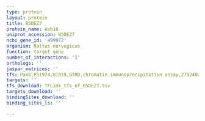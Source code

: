 ```yaml
---
type: protein
layout: protein
title: B5DEZ7
protein_name: Asb10
uniprot_accession: B5DEZ7
ncbi_gene_id: '499972'
organism: Rattus norvegicus
function: target gene
number_of_interactions: '1'
orthologs: ''
jaspar_matrices: ''
tfs: Pax8,P51974,81819,GTRD,chromatin immunoprecipitation assay,27924024%5Buid%5D,No
targets: ''
tfs_download: TFLink_tfs_of_B5DEZ7.tsv
targets_download: ''
bindingSites_download: ''
binding_sites_ls: ''

---
```

